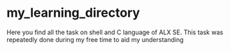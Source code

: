 # my_learning_directory
Here you find all the task on shell and C language of ALX SE.
This task was repeatedly done during my free time to aid my understanding
